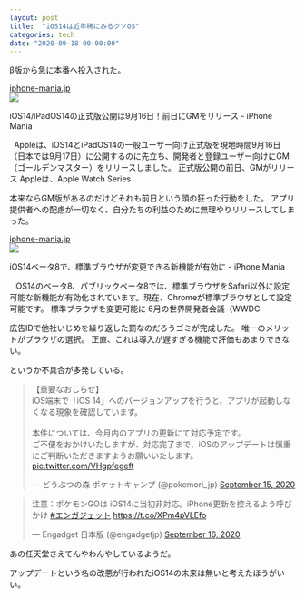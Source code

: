```yaml
---
layout: post
title:  "iOS14は近年稀にみるクソOS"
categories: tech
date: "2020-09-18 00:00:00"
---
```


β版から急に本番へ投入された。


<div class="card">
  <a href="https://iphone-mania.jp/news-313317/"></a>
  <div class="card__header">
    <a href="https://iphone-mania.jp/news-313317/">iphone-mania.jp</a>
  </div>
  <div class="card__image">
    <img src="https://d3a3a5e2ntl4bk.cloudfront.net/uploads/2020/06/iOS14-Preview.png">
  </div>
  <div class="card__title">
    <p>iOS14/iPadOS14の正式版公開は9月16日！前日にGMをリリース - iPhone Mania</p>
  </div>
  <div class="card__description">
    <p>  Appleは、iOS14とiPadOS14の一般ユーザー向け正式版を現地時間9月16日（日本では9月17日）に公開するのに先立ち、開発者と登録ユーザー向けにGM（ゴールデンマスター）をリリースしました。 正式版公開の前日、GMがリリース Appleは、Apple Watch Series</p>
  </div>
</div>


本来ならGM版があるのだけどそれも前日という頭の狂った行動をした。
アプリ提供者への配慮が一切なく、自分たちの利益のために無理やりリリースしてしまった。


<div class="card">
  <a href="https://iphone-mania.jp/news-312394/"></a>
  <div class="card__header">
    <a href="https://iphone-mania.jp/news-312394/">iphone-mania.jp</a>
  </div>
  <div class="card__image">
    <img src="https://d3a3a5e2ntl4bk.cloudfront.net/uploads/2020/09/iOS14-Default-Browser-Chrome-9to5Mac.jpg">
  </div>
  <div class="card__title">
    <p>iOS14ベータ8で、標準ブラウザが変更できる新機能が有効に - iPhone Mania</p>
  </div>
  <div class="card__description">
    <p>  iOS14のベータ8、パブリックベータ8では、標準ブラウザをSafari以外に設定可能な新機能が有効化されています。現在、Chromeが標準ブラウザとして設定可能です。 標準ブラウザを変更可能に 6月の世界開発者会議（WWDC</p>
  </div>
</div>


広告IDで他社いじめを繰り返した罰なのだろうゴミが完成した。
唯一のメリットがブラウザの選択。
正直、これは導入が遅すぎる機能で評価もあまりできない。

というか不具合が多発している。

<blockquote class="twitter-tweet tw-align-center"><p lang="ja" dir="ltr">【重要なおしらせ】<br>iOS端末で「iOS 14」へのバージョンアップを行うと、アプリが起動しなくなる現象を確認しています。<br><br>本件については、今月内のアプリの更新にて対応予定です。<br>ご不便をおかけいたしますが、対応完了まで、iOSのアップデートは慎重にご判断いただきますようお願いいたします。 <a href="https://t.co/VHgpfegeft">pic.twitter.com/VHgpfegeft</a></p>&mdash; どうぶつの森 ポケットキャンプ (@pokemori_jp) <a href="https://twitter.com/pokemori_jp/status/1305816173628526593?ref_src=twsrc%5Etfw">September 15, 2020</a></blockquote> <script async src="https://platform.twitter.com/widgets.js" charset="utf-8"></script>

<blockquote class="twitter-tweet tw-align-center"><p lang="ja" dir="ltr">注意：ポケモンGOは iOS14に当初非対応。iPhone更新を控えるよう呼びかけ <a href="https://twitter.com/hashtag/%E3%82%A8%E3%83%B3%E3%82%AC%E3%82%B8%E3%82%A7%E3%83%83%E3%83%88?src=hash&amp;ref_src=twsrc%5Etfw">#エンガジェット</a> <a href="https://t.co/XPm4pVLEfo">https://t.co/XPm4pVLEfo</a></p>&mdash; Engadget 日本版 (@engadgetjp) <a href="https://twitter.com/engadgetjp/status/1306046498602455041?ref_src=twsrc%5Etfw">September 16, 2020</a></blockquote> <script async src="https://platform.twitter.com/widgets.js" charset="utf-8"></script>

あの任天堂さえてんやわんやしているようだ。


アップデートという名の改悪が行われたiOS14の未来は無いと考えたほうがいい。

